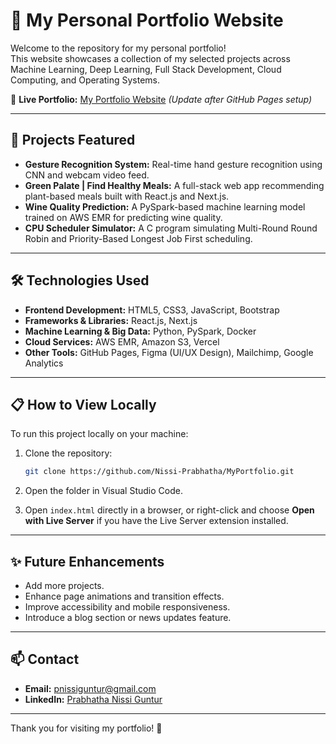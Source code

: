 # 🌟 My Personal Portfolio Website

Welcome to the repository for my personal portfolio!  
This website showcases a collection of my selected projects across Machine Learning, Deep Learning, Full Stack Development, Cloud Computing, and Operating Systems.

🔗 **Live Portfolio:** [My Portfolio Website](https://Nissi-Prabhatha.github.io/MyPortfolio/) *(Update after GitHub Pages setup)*

---

## 🚀 Projects Featured

- **Gesture Recognition System:** Real-time hand gesture recognition using CNN and webcam video feed.
- **Green Palate | Find Healthy Meals:** A full-stack web app recommending plant-based meals built with React.js and Next.js.
- **Wine Quality Prediction:** A PySpark-based machine learning model trained on AWS EMR for predicting wine quality.
- **CPU Scheduler Simulator:** A C program simulating Multi-Round Round Robin and Priority-Based Longest Job First scheduling.

---

## 🛠️ Technologies Used

- **Frontend Development:** HTML5, CSS3, JavaScript, Bootstrap
- **Frameworks & Libraries:** React.js, Next.js
- **Machine Learning & Big Data:** Python, PySpark, Docker
- **Cloud Services:** AWS EMR, Amazon S3, Vercel
- **Other Tools:** GitHub Pages, Figma (UI/UX Design), Mailchimp, Google Analytics

---

## 📋 How to View Locally

To run this project locally on your machine:

1. Clone the repository:
    ```bash
    git clone https://github.com/Nissi-Prabhatha/MyPortfolio.git
    ```

2. Open the folder in Visual Studio Code.

3. Open `index.html` directly in a browser, or right-click and choose **Open with Live Server** if you have the Live Server extension installed.

---

## ✨ Future Enhancements

- Add more projects.
- Enhance page animations and transition effects.
- Improve accessibility and mobile responsiveness.
- Introduce a blog section or news updates feature.

---

## 📫 Contact

- **Email:** pnissiguntur@gmail.com
- **LinkedIn:** [Prabhatha Nissi Guntur](https://www.linkedin.com/in/prabhatha-nissi-guntur-6b0800150/)

---

Thank you for visiting my portfolio! 🚀
